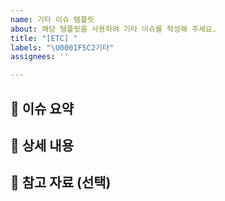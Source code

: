 ```yaml
---
name: 기타 이슈 템플릿
about: 해당 템플릿을 사용하여 기타 이슈를 작성해 주세요.
title: "[ETC] "
labels: "\U0001F5C2기타"
assignees: ''

---
```


## 📄 이슈 요약
<!-- 어떤 이슈인지 한 줄로 간단히 작성해주세요. -->

## 📝 상세 내용
<!-- 상황 설명이나 문제/요청 내용을 자유롭게 작성해주세요. -->

## 📎 참고 자료 (선택)
<!-- 스크린샷, 코드, 링크 등 참고할 자료가 있다면 첨부해주세요. -->
